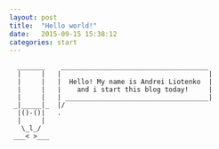 ```yaml
---
layout: post
title:  "Hello world!"
date:   2015-09-15 15:38:12
categories: start
---
```


      _______    _____________________________________
      |     |   |                                     |
      |     |   |  Hello! My name is Andrei Liotenko  |
      |     |   |    and i start this blog today!     |
      |     |   | ____________________________________|
     _|_____|_  |/
      |()-()|   .
      |     |
       \_l_/
     ___< >___


